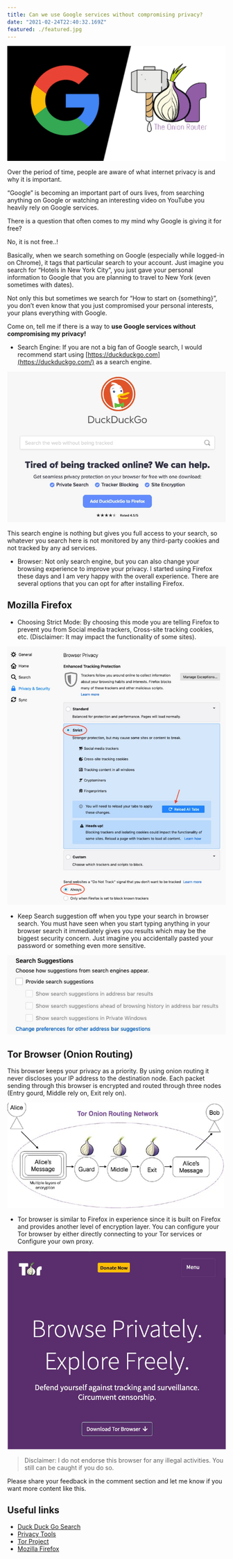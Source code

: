 ```yaml
---
title: Can we use Google services without compromising privacy?
date: "2021-02-24T22:40:32.169Z"
featured: ./featured.jpg
---
```


![Google vs Tor](./google-vs-tor.jpeg)

Over the period of time, people are aware of what internet privacy is and why it is important.

“Google” is becoming an important part of ours lives, from searching anything on Google or watching an interesting video on YouTube you heavily rely on Google services.

There is a question that often comes to my mind why Google is giving it for free?

No, it is not free..!

Basically, when we search something on Google (especially while logged-in on Chrome), it tags that particular search to your account. Just imagine you search for “Hotels in New York City”, you just gave your personal information to Google that you are planning to travel to New York (even sometimes with dates).

Not only this but sometimes we search for “How to start on {something}”, you don’t even know that you just compromised your personal interests, your plans everything with Google.

Come on, tell me if there is a way to **use Google services without compromising my privacy!**

- Search Engine: If you are not a big fan of Google search, I would recommend start using [https://duckduckgo.com](https://duckduckgo.com/) as a search engine.

![duckduckgo-website](./duckduckgo-website.jpeg)

This search engine is nothing but gives you full access to your search, so whatever you search here is not monitored by any third-party cookies and not tracked by any ad services.

- Browser: Not only search engine, but you can also change your browsing experience to improve your privacy. I started using Firefox these days and I am very happy with the overall experience. There are several options that you can opt for after installing Firefox.

## Mozilla Firefox
- Choosing Strict Mode: By choosing this mode you are telling Firefox to prevent you from Social media trackers, Cross-site tracking cookies, etc. (Disclaimer: It may impact the functionality of some sites).

![firefox-settings](./firefox-settings.jpeg)

- Keep Search suggestion off when you type your search in browser search. You must have seen when you start typing anything in your browser search it immediately gives you results which may be the biggest security concern. Just imagine you accidentally pasted your password or something even more sensitive.

![search-suggestion](./search-suggestion.jpeg)

## Tor Browser (Onion Routing)
This browser keeps your privacy as a priority. By using onion routing it never discloses your IP address to the destination node. Each packet sending through this browser is encrypted and routed through three nodes (Entry gourd, Middle rely on, Exit rely on).

![tor-browser](./tor-browser.jpeg)

- Tor browser is similar to Firefox in experience since it is built on Firefox and provides another level of encryption layer. You can configure your Tor browser by either directly connecting to your Tor services or Configure your own proxy.

![tor](./tor.jpeg)

> Disclaimer: I do not endorse this browser for any illegal activities. You still can be caught if you do so.

Please share your feedback in the comment section and let me know if you want more content like this.

## Useful links
- [Duck Duck Go Search](https://duckduckgo.com/)
- [Privacy Tools](https://privacytools.io/)
- [Tor Project](https://www.torproject.org/)
- [Mozilla Firefox](https://www.mozilla.org/en-US/firefox/)